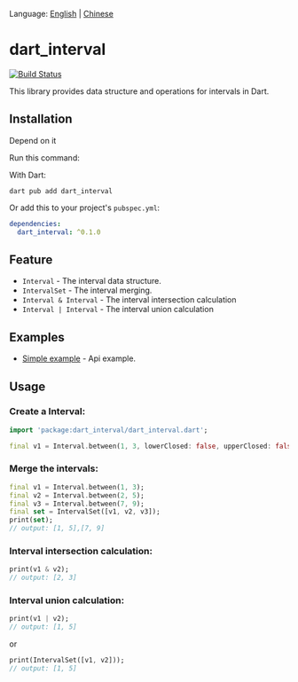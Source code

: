 Language: [English](README.md) | [Chinese](README-zh.md)

# dart_interval

[![Build Status](https://travis-ci.com/T-Oner/dart_interval.svg?branch=main)](https://travis-ci.com/github/T-Oner/dart_interval)

This library provides data structure and operations for intervals in Dart.

## Installation

Depend on it

Run this command:

With Dart:

```shell
dart pub add dart_interval
```

Or add this to your project's `pubspec.yml`:

```yaml
dependencies:
  dart_interval: ^0.1.0
```

## Feature

- `Interval` - The interval data structure.
- `IntervalSet` - The interval merging.
- `Interval & Interval` - The interval intersection calculation
- `Interval | Interval` - The interval union calculation

## Examples

- [Simple example](./example/main.dart) - Api example.

## Usage

### Create a Interval:

```dart
import 'package:dart_interval/dart_interval.dart';

final v1 = Interval.between(1, 3, lowerClosed: false, upperClosed: false);
```

### Merge the intervals:

```dart
final v1 = Interval.between(1, 3);
final v2 = Interval.between(2, 5);
final v3 = Interval.between(7, 9);
final set = IntervalSet([v1, v2, v3]);
print(set);
// output: [1, 5],[7, 9]
```

### Interval intersection calculation:

```dart
print(v1 & v2);
// output: [2, 3]
```

### Interval union calculation:

```dart
print(v1 | v2);
// output: [1, 5]
```

or

```dart
print(IntervalSet([v1, v2]));
// output: [1, 5]
```